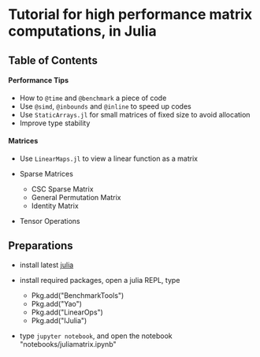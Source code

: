 # Tutorial for high performance matrix computations, in Julia

## Table of Contents
#### Performance Tips
* How to `@time` and `@benchmark` a piece of code
* Use `@simd`, `@inbounds` and `@inline` to speed up codes
* Use `StaticArrays.jl` for small matrices of fixed size to avoid allocation
* Improve type stability

#### Matrices
* Use `LinearMaps.jl` to view a linear function as a matrix
* Sparse Matrices

    * CSC Sparse Matrix
    * General Permutation Matrix
    * Identity Matrix

* Tensor Operations

## Preparations
* install latest [julia](https://julialang.org/)
* install required packages, open a julia REPL, type

    * Pkg.add("BenchmarkTools")
    * Pkg.add("Yao")
    * Pkg.add("LinearOps")
    * Pkg.add("IJulia")
* type `jupyter notebook`, and open the notebook "notebooks/juliamatrix.ipynb"
